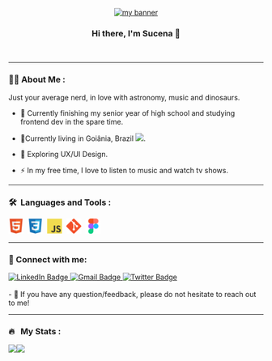 <p align="center">
  <a href="#" target="_blank" rel="noreferrer"><img src="https://raw.githubusercontent.com/sucena29/sucena29/main/assets/bannerwith-background.jpg" alt="my banner"></a>
</p>
<h3 align="center">
Hi there, I'm Sucena 👋
</h3>
<p align="center"><img src="https://komarev.com/ghpvc/?username=sucena29&style=flat-square&color=blue" alt=""></p>
<hr>

### :man_technologist: About Me :
Just your average nerd, in love with astronomy, music and dinosaurs.

- :telescope: Currently finishing my senior year of high school and studying frontend dev in the spare time.

- :round_pushpin:Currently living in Goiânia, Brazil <img style="width: 30px;" src="https://raw.githubusercontent.com/sucena29/sucena29/main/assets/brazil.png">.

- :seedling: Exploring UX/UI Design.

- :zap: In my free time, I love to listen to music and watch tv shows.

<hr>

### 🛠 &nbsp;Languages and Tools :

<img src="https://raw.githubusercontent.com/devicons/devicon/1119b9f84c0290e0f0b38982099a2bd027a48bf1/icons/html5/html5-original.svg" title="HTML5" alt="HTML5" width="30" height="30"/>&nbsp;
<img src="https://raw.githubusercontent.com/devicons/devicon/1119b9f84c0290e0f0b38982099a2bd027a48bf1/icons/css3/css3-original.svg" title="CSS3" alt="CSS3" width="30" height="30"/>&nbsp;
<img src="https://raw.githubusercontent.com/devicons/devicon/1119b9f84c0290e0f0b38982099a2bd027a48bf1/icons/javascript/javascript-original.svg" title="JavaScript" alt="JavaScript" width="30" height="30"/>&nbsp;
<img src="https://raw.githubusercontent.com/devicons/devicon/1119b9f84c0290e0f0b38982099a2bd027a48bf1/icons/git/git-original.svg" title="Git" alt="Git" width="30" height="30"/>&nbsp;
<img src="https://raw.githubusercontent.com/devicons/devicon/1119b9f84c0290e0f0b38982099a2bd027a48bf1/icons/figma/figma-original.svg" title="Figma" alt="Figma" width="30" height="30"/>&nbsp;

<hr>

### 🤝 Connect with me:

<div id="badges">
  <a href="your-youtube-URL">
    <img src="https://img.shields.io/badge/LinkedIn-0077B5?style=for-the-badge&logo=linkedin&logoColor=white" alt="LinkedIn Badge"/>
  </a>
  <a href="mailto:alex.everythingelse@gmail.com">
    <img src="https://img.shields.io/badge/Gmail-D14836?style=for-the-badge&logo=gmail&logoColor=white" alt="Gmail Badge"/>
  </a>
  <a href="https://twitter.com/codingwithlex">
    <img src="https://img.shields.io/badge/Twitter-blue?style=for-the-badge&logo=twitter&logoColor=white" alt="Twitter Badge"/>
  </a>
</div>

</br>
- 💬 If you have any question/feedback, please do not hesitate to reach out to me!
<hr>

### 🔥 &nbsp; My Stats :
<img src="https://github-readme-stats.vercel.app/api?username=sucena29&show_icons=true&theme=transparent&title_color=63849F&text_color=63849F&icon_color=63849F&border_color=63849F"><img src="https://streak-stats.demolab.com?user=sucena29&fire=63849F&ring=63849F&currStreakLabel=63849F&border=63849F&background=transparent&stroke=63849F">
